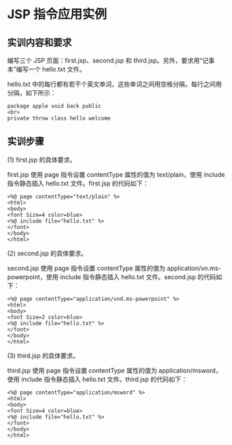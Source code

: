 # JSP 指令应用实例

## 实训内容和要求

编写三个 JSP 页面：first.jsp、second.jsp 和 third.jsp。另外，要求用“记事本”编写一个 hello.txt 文件。

hello.txt 中的每行都有若干个英文单词，这些单词之间用空格分隔，每行之间用 <br> 分隔，如下所示：

```
package apple void back public
<br>
private throw class hello welcome
```

## 实训步骤

(1) first.jsp 的具体要求。

first.jsp 使用 page 指令设置 contentType 属性的值为 text/plain，使用 include 指令静态插入 hello.txt 文件。first.jsp 的代码如下：

```
<%@ page contentType="text/plain" %>
<html>
<body>
<font Size=4 color=blue>
<%@ include file="hello.txt" %>
</font>
</body>
</html>
```

(2) second.jsp 的具体要求。

second.jsp 使用 page 指令设置 contentType 属性的值为 application/vn.ms-powerpoint，使用 include 指令静态插入 hello.txt 文件。second.jsp 的代码如下：

```
<%@ page contentType="application/vnd.ms-powerpoint" %>
<html>
<body>
<font Size=2 color=blue>
<%@ include file="hello.txt" %>
</font>
</body>
</html>
```

(3) third.jsp 的具体要求。

third.jsp 使用 page 指令设置 contentType 属性的值为 application/msword，使用 include 指令静态插入 hello.txt 文件。third.jsp 的代码如下：

```
<%@ page contentType="application/msword" %>
<html>
<body>
<font Size=4 color=blue>
<%@ include file="hello.txt" %>
</font>
</body>
</html>
```